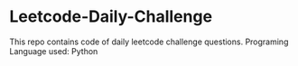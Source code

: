 # Leetcode-Daily-Challenge
This repo contains code of daily leetcode challenge questions.
Programing Language used:
Python
